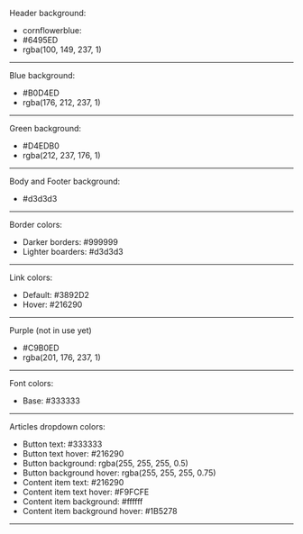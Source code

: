 Header background:

-   cornflowerblue:
-   #6495ED
-   rgba(100, 149, 237, 1)

---

Blue background:

-   #B0D4ED
-   rgba(176, 212, 237, 1)

---

Green background:

-   #D4EDB0
-   rgba(212, 237, 176, 1)

---

Body and Footer background:

-   #d3d3d3

---

Border colors:

-   Darker borders: #999999
-   Lighter boarders: #d3d3d3

---

Link colors:

-   Default: #3892D2
-   Hover: #216290

---

Purple (not in use yet)

-   #C9B0ED
-   rgba(201, 176, 237, 1)

---

Font colors:

-   Base: #333333

---

Articles dropdown colors:

-   Button text: #333333
-   Button text hover: #216290
-   Button background: rgba(255, 255, 255, 0.5)
-   Button background hover: rgba(255, 255, 255, 0.75)
-   Content item text: #216290
-   Content item text hover: #F9FCFE
-   Content item background: #ffffff
-   Content item background hover: #1B5278

---
